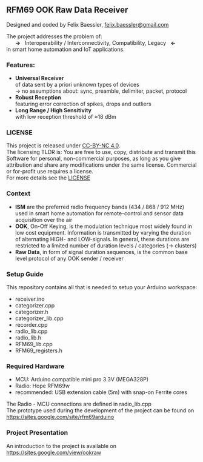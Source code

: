 RFM69 OOK Raw Data Receiver
---------------------------

Designed and coded by Felix Baessler, felix.baessler@gmail.com

The project addresses the problem of: <br/>
&nbsp; &nbsp; &nbsp;    **->** &nbsp; Interoperability / Interconnectivity, Compatibility, Legacy &nbsp; **<-**  <br/>
in smart home automation and IoT applications.

### Features:
- **Universal Receiver** <br/>
  of data sent by a priori unknown types of devices <br/>
  -> no assumptions about: sync, preamble, delimiter, packet, protocol
- **Robust Reception** <br/>
  featuring error correction of spikes, drops and outliers
- **Long Range / High Sensitivity** <br/>
  with low reception threshold of ≈18 dBm

### LICENSE
This project is released under [CC-BY-NC 4.0](https://creativecommons.org/licenses/by-nc/4.0/).<br/>
The licensing TLDR is: You are free to use, copy, distribute and transmit this Software for personal, non-commercial purposes, as long as you give attribution and share any modifications under the same license. Commercial or for-profit use requires a license. <br/>
For more details see the [LICENSE](https://github.com/ookraw/OOK-Raw-Data-Receiver/blob/master/LICENSE)

### Context
- **ISM** are the preferred radio frequency bands (434 / 868 / 912 MHz) used in smart home automation for remote-control and sensor data acquisition over the air
- **OOK**, On-Off Keying, is the modulation technique most widely found in low cost equipment. Information is transmitted by varying the duration of alternating HIGH- and LOW-signals. In general, these durations are restricted to a limited number of duration levels / categories (-> clusters)
- **Raw Data**, in form of signal duration sequences, is the common base level protocol of any OOK sender / receiver

### Setup Guide
This repository contains all that is needed to setup your Arduino workspace:
- receiver.ino
- categorizer.cpp
- categorizer.h
- categorizer_lib.cpp
- recorder.cpp
- radio_lib.cpp
- radio_lib.h
- RFM69_lib.cpp
- RFM69_registers.h

### Required Hardware
- MCU:   Arduino compatible mini pro 3.3V (MEGA328P)
- Radio: Hope RFM69w
- recommended: USB extension cable (5m) with snap-on Ferrite cores 

The Radio - MCU connections are defined in radio_lib.cpp <br/>
The prototype used during the development of the project can be found on  https://sites.google.com/site/rfm69arduino

### Project Presentation
An introduction to the project is available on https://sites.google.com/view/ookraw
